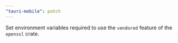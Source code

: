 ```yaml
---
"tauri-mobile": patch
---
```


Set environment variables required to use the `vendored` feature of the `openssl` crate.
